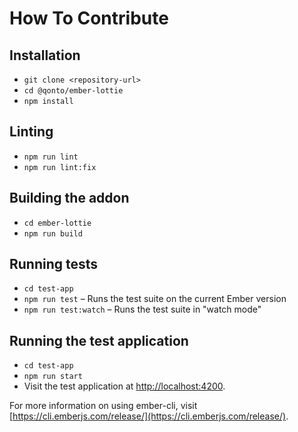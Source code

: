 # How To Contribute

## Installation

- `git clone <repository-url>`
- `cd @qonto/ember-lottie`
- `npm install`

## Linting

- `npm run lint`
- `npm run lint:fix`

## Building the addon

- `cd ember-lottie`
- `npm run build`

## Running tests

- `cd test-app`
- `npm run test` – Runs the test suite on the current Ember version
- `npm run test:watch` – Runs the test suite in "watch mode"

## Running the test application

- `cd test-app`
- `npm run start`
- Visit the test application at [http://localhost:4200](http://localhost:4200).

For more information on using ember-cli, visit [https://cli.emberjs.com/release/](https://cli.emberjs.com/release/).
